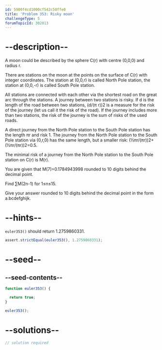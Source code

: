 ```yaml
---
id: 5900f4cd1000cf542c50ffe0
title: 'Problem 353: Risky moon'
challengeType: 5
forumTopicId: 302013
---
```


# --description--

A moon could be described by the sphere C(r) with centre (0,0,0) and radius r.

There are stations on the moon at the points on the surface of C(r) with integer coordinates. The station at (0,0,r) is called North Pole station, the station at (0,0,-r) is called South Pole station.

All stations are connected with each other via the shortest road on the great arc through the stations. A journey between two stations is risky. If d is the length of the road between two stations, (d/(π r))2 is a measure for the risk of the journey (let us call it the risk of the road). If the journey includes more than two stations, the risk of the journey is the sum of risks of the used roads.

A direct journey from the North Pole station to the South Pole station has the length πr and risk 1. The journey from the North Pole station to the South Pole station via (0,r,0) has the same length, but a smaller risk: (½πr/(πr))2+(½πr/(πr))2=0.5.

The minimal risk of a journey from the North Pole station to the South Pole station on C(r) is M(r).

You are given that M(7)=0.1784943998 rounded to 10 digits behind the decimal point.

Find ∑M(2n-1) for 1≤n≤15.

Give your answer rounded to 10 digits behind the decimal point in the form a.bcdefghijk.

# --hints--

`euler353()` should return 1.2759860331.

```js
assert.strictEqual(euler353(), 1.2759860331);
```

# --seed--

## --seed-contents--

```js
function euler353() {

  return true;
}

euler353();
```

# --solutions--

```js
// solution required
```
